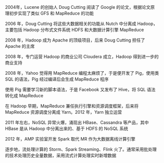 2004年，Lucene 的创始人 Doug Cutting 阅读了 Google 的论文，根据论文原理初步实现了类似 GFS 和 MapReduce 的功能

2006 年，Doug Cutting 将这些大数据相关的功能从 Nutch 中分离成 Hadoop，主要包括 Hadoop 分布式文件系统 HDFS 和大数据计算引擎 MapReduce

2008 年，Hadoop 成为 Apache 的顶级项目，后来 Doug Cutting 担任了 Apache 的主席

2008 年，专门运营 Hadoop 的商业公司 Cloudera 成立，Hadoop 得到进一步的商业支持

2008 年，Yahoo 觉得用 MapReduce 编程太麻烦了，于是便开发了 Pig，使用类 SQL 的语法，Pig 经过编译后会生成 MapReduce 程序

使用 Pig 需要学习新的脚本语法，于是 Facebook 又发布了 Hive，将 SQL 语法转化成 MapReduce

在 Hadoop 早期，MapReduce 兼任执行引擎和资源调度框架，后来将 MapReduce 资源调度分离成 Yarn。2012 年，Yarn 独立运营

2011 年左右，NoSQL 异常火爆，涌现出 HBase、Cassandra 等产品，其中 HBase 是从 Hadoop 中分离出来的、基于 HDFS 的 NoSQL 系统

2012 年，AMP 实验室开发 Spark 取代 MR 作为大数据离线计算引擎

逐步地，流处理计算的 Storm、Spark Streaming、Flink 火了。通常采用批处理的技术处理历史全量数据，采用流式计算处理实时新增数据